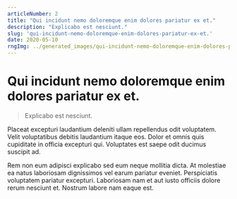 ```yaml
---
articleNumber: 2
title: "Qui incidunt nemo doloremque enim dolores pariatur ex et."
description: "Explicabo est nesciunt."
slug: 'qui-incidunt-nemo-doloremque-enim-dolores-pariatur-ex-et.'
date: 2020-05-10
rngImg: ../generated_images/qui-incidunt-nemo-doloremque-enim-dolores-pariatur-ex-et..jpg
---
```


# Qui incidunt nemo doloremque enim dolores pariatur ex et.

> Explicabo est nesciunt.

Placeat excepturi laudantium deleniti ullam repellendus odit voluptatem. Velit voluptatibus debitis laudantium itaque eos. Dolor et omnis quis cupiditate in officia excepturi qui. Voluptates est saepe odit ducimus suscipit ad.
 Rem non eum adipisci explicabo sed eum neque mollitia dicta. At molestiae ea natus laboriosam dignissimos vel earum pariatur eveniet. Perspiciatis voluptatem pariatur excepturi. Laboriosam nam et aut iusto officiis dolore rerum nesciunt et. Nostrum labore nam eaque est.
